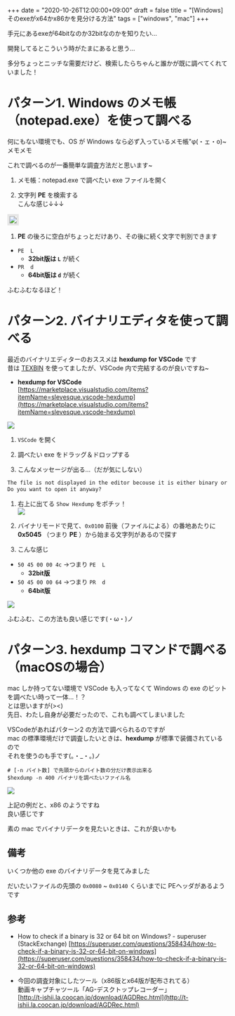 +++
date = "2020-10-26T12:00:00+09:00"
draft = false
title = "[Windows] そのexeがx64かx86かを見分ける方法"
tags = ["windows", "mac"]
+++

手元にあるexeが64bitなのか32bitなのかを知りたい…

開発してるとこういう時がたまにあると思う…

多分ちょっとニッチな需要だけど、検索したらちゃんと誰かが既に調べてくれていました！


# パターン1. Windows のメモ帳（notepad.exe）を使って調べる

何にもない環境でも、OS が Windows なら必ず入っているメモ帳"φ(・ェ・o)~メモメモ

これで調べるのが一番簡単な調査方法だと思います~

1. メモ帳：notepad.exe で調べたい exe ファイルを開く

1. 文字列 **PE** を検索する  
こんな感じ↓↓↓  
<img src="/pic/How-to-check-x64-or-x86-windows-binary_00.png" style="border:solid 5px #e6e6e6"/>

1. **PE** の後ろに空白がちょっとだけあり、その後に続く文字で判別できます  

- `PE  L`
  - **32bit版は `L`** が続く
- `PR  d`
  - **64bit版は `d`** が続く

ふむふむなるほど！

# パターン2. バイナリエディタを使って調べる

最近のバイナリエディターのおススメは **hexdump for VSCode** です  
昔は [TEXBIN](http://www.net3-tv.net/~m-tsuchy/tsuchy/dlpage.htm) を使ってましたが、VSCode 内で完結するのが良いですね~

- **hexdump for VSCode**  
[https://marketplace.visualstudio.com/items?itemName=slevesque.vscode-hexdump](https://marketplace.visualstudio.com/items?itemName=slevesque.vscode-hexdump)

![](/pic/How-to-check-x64-or-x86-windows-binary_01.png)  

1. `VSCode` を開く

1. 調べたい exe をドラッグ＆ドロップする

1. こんなメッセージが出る…（だが気にしない）  
```xml
The file is not displayed in the editor becouse it is either binary or users an unsupported eext encoding.
Do you want to open it anyway?
```

1. 右上に出てる `Show Hexdump` をポチッ！  
![](/pic/How-to-check-x64-or-x86-windows-binary_02.png)  

1. バイナリモードで見て、`0x0100` 前後（ファイルによる）の番地あたりに  
**0x5045** （つまり **PE** ）から始まる文字列があるので探す

1. こんな感じ

- `50 45 00 00 4c` →つまり `PE  L`
  - **32bit版**
- `50 45 00 00 64` →つまり `PR  d`
  - **64bit版**

![](/pic/How-to-check-x64-or-x86-windows-binary_03.png)  

ふむふむ、この方法も良い感じです(・ω・)ノ

# パターン3. hexdump コマンドで調べる（macOSの場合）

mac しか持ってない環境で VSCode も入ってなくて Windows の exe のビットを調べたい時って一体…！？  
とは思いますが(><)  
先日、わたし自身が必要だったので、これも調べてしまいました  

VSCodeがあればパターン2 の方法で調べられるのですが  
mac の標準環境だけで調査したいときは、**hexdump** が標準で装備されているので  
それを使うのも手です(。・_・。)ノ

```
# [-n バイト数] で先頭からのバイト数の分だけ表示出来る
$hexdump -n 400 バイナリを調べたいファイル名
```

![](/pic/How-to-check-x64-or-x86-windows-binary_04.png)  

上記の例だと、x86 のようですね  
良い感じです

素の mac でバイナリデータを見たいときは、これが良いかも

## 備考

いくつか他の exe のバイナリデータを見てみました

だいたいファイルの先頭の `0x0080` ~ `0x0140` くらいまでに PEヘッダがあるようです

## 参考

- How to check if a binary is 32 or 64 bit on Windows? - superuser (StackExchange)
[https://superuser.com/questions/358434/how-to-check-if-a-binary-is-32-or-64-bit-on-windows](https://superuser.com/questions/358434/how-to-check-if-a-binary-is-32-or-64-bit-on-windows)

- 今回の調査対象にしたツール（x86版とx64版が配布されてる）  
動画キャプチャツール「AG-デスクトップレコーダー」  
[http://t-ishii.la.coocan.jp/download/AGDRec.html](http://t-ishii.la.coocan.jp/download/AGDRec.html)
